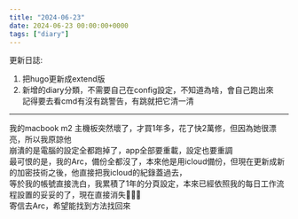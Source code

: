 ```yaml
---
title: "2024-06-23"
date: 2024-06-23 00:00:00+0000
tags: ["diary"]
---
```

更新日誌:
1. 把hugo更新成extend版
2. 新增的diary分類，不需要自己在config設定，不知道為啥，會自己跑出來  
記得要去看cmd有沒有跳警告，有跳就把它清一清

--- 
我的macbook m2 主機板突然壞了，才買1年多，花了快2萬修，但因為她很漂亮，所以我原諒他  
崩潰的是電腦的設定全都跑掉了，app全部要重載，設定也要重調  
最可恨的是，我的Arc，備份全都沒了，本來他是用icloud備份，但現在更新成新的加密技術之後，他直接把我icloud的紀錄蓋過去，  
等於我的帳號直接洗白，我累積了1年的分頁設定，本來已經依照我的每日工作流程設置的妥妥的了，現在直接消失🥲🥲🥲  
寄信去Arc，希望能找到方法找回來